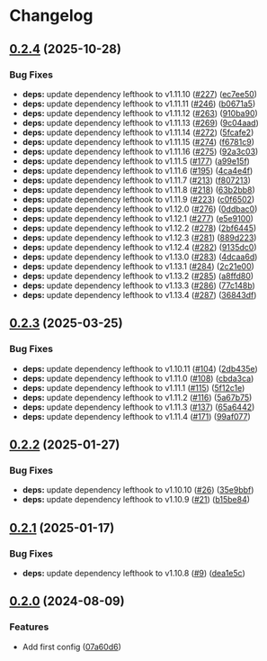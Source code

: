 # Changelog

## [0.2.4](https://github.com/m1sk9/renovate-config/compare/renovate-config-v0.2.3...renovate-config-v0.2.4) (2025-10-28)


### Bug Fixes

* **deps:** update dependency lefthook to v1.11.10 ([#227](https://github.com/m1sk9/renovate-config/issues/227)) ([ec7ee50](https://github.com/m1sk9/renovate-config/commit/ec7ee5001b0213a5054f8437e7d93325cde98794))
* **deps:** update dependency lefthook to v1.11.11 ([#246](https://github.com/m1sk9/renovate-config/issues/246)) ([b0671a5](https://github.com/m1sk9/renovate-config/commit/b0671a52c93b92c63c3546f7153f12ba0d7aa8e8))
* **deps:** update dependency lefthook to v1.11.12 ([#263](https://github.com/m1sk9/renovate-config/issues/263)) ([910ba90](https://github.com/m1sk9/renovate-config/commit/910ba901f309528613c248ff6bdddd526a15e3e3))
* **deps:** update dependency lefthook to v1.11.13 ([#269](https://github.com/m1sk9/renovate-config/issues/269)) ([9c04aad](https://github.com/m1sk9/renovate-config/commit/9c04aad74917c523050a049b543d313def69717a))
* **deps:** update dependency lefthook to v1.11.14 ([#272](https://github.com/m1sk9/renovate-config/issues/272)) ([5fcafe2](https://github.com/m1sk9/renovate-config/commit/5fcafe2061e6e91e36ac31ecb2e1767b87c656e4))
* **deps:** update dependency lefthook to v1.11.15 ([#274](https://github.com/m1sk9/renovate-config/issues/274)) ([f6781c9](https://github.com/m1sk9/renovate-config/commit/f6781c9c75817236144d4fb7cb1e58a143296f1f))
* **deps:** update dependency lefthook to v1.11.16 ([#275](https://github.com/m1sk9/renovate-config/issues/275)) ([92a3c03](https://github.com/m1sk9/renovate-config/commit/92a3c0368a0340d0258f6b629a963d73a4d010d2))
* **deps:** update dependency lefthook to v1.11.5 ([#177](https://github.com/m1sk9/renovate-config/issues/177)) ([a99e15f](https://github.com/m1sk9/renovate-config/commit/a99e15f7293644329732c01deee60c7657470be4))
* **deps:** update dependency lefthook to v1.11.6 ([#195](https://github.com/m1sk9/renovate-config/issues/195)) ([4ca4e4f](https://github.com/m1sk9/renovate-config/commit/4ca4e4fe3ccb8e5d70ae04c5e3306d6ba318798b))
* **deps:** update dependency lefthook to v1.11.7 ([#213](https://github.com/m1sk9/renovate-config/issues/213)) ([f807213](https://github.com/m1sk9/renovate-config/commit/f80721337eedcc7bf072793926c46f3415d909aa))
* **deps:** update dependency lefthook to v1.11.8 ([#218](https://github.com/m1sk9/renovate-config/issues/218)) ([63b2bb8](https://github.com/m1sk9/renovate-config/commit/63b2bb84d1748497f1711f03901b0f40ae9f51ed))
* **deps:** update dependency lefthook to v1.11.9 ([#223](https://github.com/m1sk9/renovate-config/issues/223)) ([c0f6502](https://github.com/m1sk9/renovate-config/commit/c0f6502eb905a4b17f33fe146a75389b2b82faf2))
* **deps:** update dependency lefthook to v1.12.0 ([#276](https://github.com/m1sk9/renovate-config/issues/276)) ([0ddbac0](https://github.com/m1sk9/renovate-config/commit/0ddbac0591bc9598fb485600b3694b930c155e20))
* **deps:** update dependency lefthook to v1.12.1 ([#277](https://github.com/m1sk9/renovate-config/issues/277)) ([e5e9100](https://github.com/m1sk9/renovate-config/commit/e5e910012752ea2e03a8f9a641915068f8350d27))
* **deps:** update dependency lefthook to v1.12.2 ([#278](https://github.com/m1sk9/renovate-config/issues/278)) ([2bf6445](https://github.com/m1sk9/renovate-config/commit/2bf64456352750a4092af032c3470c68cfc3256b))
* **deps:** update dependency lefthook to v1.12.3 ([#281](https://github.com/m1sk9/renovate-config/issues/281)) ([889d223](https://github.com/m1sk9/renovate-config/commit/889d223b5947980db97af5c67ce7cea7dd21c731))
* **deps:** update dependency lefthook to v1.12.4 ([#282](https://github.com/m1sk9/renovate-config/issues/282)) ([9135dc0](https://github.com/m1sk9/renovate-config/commit/9135dc005621b7e6b4f11cd1b3afeb8490c1e0f3))
* **deps:** update dependency lefthook to v1.13.0 ([#283](https://github.com/m1sk9/renovate-config/issues/283)) ([4dcaa6d](https://github.com/m1sk9/renovate-config/commit/4dcaa6d13fec19992cada02a22ed862a7afef4b7))
* **deps:** update dependency lefthook to v1.13.1 ([#284](https://github.com/m1sk9/renovate-config/issues/284)) ([2c21e00](https://github.com/m1sk9/renovate-config/commit/2c21e00f88b5bac8684a4abd9f7d387a03e50ad8))
* **deps:** update dependency lefthook to v1.13.2 ([#285](https://github.com/m1sk9/renovate-config/issues/285)) ([a8ffd80](https://github.com/m1sk9/renovate-config/commit/a8ffd80f43b460f4a2c30b12187250191c144e0f))
* **deps:** update dependency lefthook to v1.13.3 ([#286](https://github.com/m1sk9/renovate-config/issues/286)) ([77c148b](https://github.com/m1sk9/renovate-config/commit/77c148bbf817108457f3fd87e59ea528828bc262))
* **deps:** update dependency lefthook to v1.13.4 ([#287](https://github.com/m1sk9/renovate-config/issues/287)) ([36843df](https://github.com/m1sk9/renovate-config/commit/36843df8f0b8185f372fea470f42b579d1955962))

## [0.2.3](https://github.com/m1sk9/renovate-config/compare/renovate-config-v0.2.2...renovate-config-v0.2.3) (2025-03-25)


### Bug Fixes

* **deps:** update dependency lefthook to v1.10.11 ([#104](https://github.com/m1sk9/renovate-config/issues/104)) ([2db435e](https://github.com/m1sk9/renovate-config/commit/2db435e34c872a38af568dee9f0a732e73f328eb))
* **deps:** update dependency lefthook to v1.11.0 ([#108](https://github.com/m1sk9/renovate-config/issues/108)) ([cbda3ca](https://github.com/m1sk9/renovate-config/commit/cbda3ca494e12aa27e7dc7ce18494dc4be61f4ac))
* **deps:** update dependency lefthook to v1.11.1 ([#115](https://github.com/m1sk9/renovate-config/issues/115)) ([5f12c1e](https://github.com/m1sk9/renovate-config/commit/5f12c1ef59596b9472c2051eb0d5929314f3eb74))
* **deps:** update dependency lefthook to v1.11.2 ([#116](https://github.com/m1sk9/renovate-config/issues/116)) ([5a67b75](https://github.com/m1sk9/renovate-config/commit/5a67b7515e8a21422e692481db4076bed66e5b0d))
* **deps:** update dependency lefthook to v1.11.3 ([#137](https://github.com/m1sk9/renovate-config/issues/137)) ([65a6442](https://github.com/m1sk9/renovate-config/commit/65a64424c3deda1b840ac3edffe110871fce8cfc))
* **deps:** update dependency lefthook to v1.11.4 ([#171](https://github.com/m1sk9/renovate-config/issues/171)) ([99af077](https://github.com/m1sk9/renovate-config/commit/99af077e2133d4ea431d1a99d0ca1854685ac331))

## [0.2.2](https://github.com/m1sk9/renovate-config/compare/renovate-config-v0.2.1...renovate-config-v0.2.2) (2025-01-27)


### Bug Fixes

* **deps:** update dependency lefthook to v1.10.10 ([#26](https://github.com/m1sk9/renovate-config/issues/26)) ([35e9bbf](https://github.com/m1sk9/renovate-config/commit/35e9bbfd70604a4b1b88499bb1d378e9b6129009))
* **deps:** update dependency lefthook to v1.10.9 ([#21](https://github.com/m1sk9/renovate-config/issues/21)) ([b15be84](https://github.com/m1sk9/renovate-config/commit/b15be84a7b758319704f3c24b341ef688bcd604d))

## [0.2.1](https://github.com/m1sk9/renovate-config/compare/renovate-config-v0.2.0...renovate-config-v0.2.1) (2025-01-17)


### Bug Fixes

* **deps:** update dependency lefthook to v1.10.8 ([#9](https://github.com/m1sk9/renovate-config/issues/9)) ([dea1e5c](https://github.com/m1sk9/renovate-config/commit/dea1e5c1294a8081be23483fdfffba4c53bda994))

## [0.2.0](https://github.com/m1sk9/renovate-config/compare/renovate-config-v0.1.0...renovate-config-v0.2.0) (2024-08-09)


### Features

* Add first config ([07a60d6](https://github.com/m1sk9/renovate-config/commit/07a60d685992fe8b58380107b172ab66222629fb))
